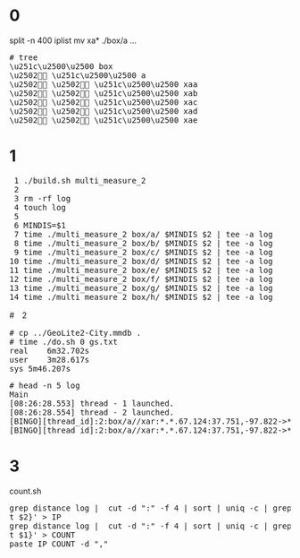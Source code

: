 # 0

split -n 400 iplist
mv xa* ./box/a
...

<pre>
# tree
\u251c\u2500\u2500 box
\u2502 \u251c\u2500\u2500 a
\u2502 \u2502 \u251c\u2500\u2500 xaa
\u2502 \u2502 \u251c\u2500\u2500 xab
\u2502 \u2502 \u251c\u2500\u2500 xac
\u2502 \u2502 \u251c\u2500\u2500 xad
\u2502 \u2502 \u251c\u2500\u2500 xae
</pre>

# 1
<pre>
 1 ./build.sh multi_measure_2
 2
 3 rm -rf log
 4 touch log
 5
 6 MINDIS=$1
 7 time ./multi_measure_2 box/a/ $MINDIS $2 | tee -a log
 8 time ./multi_measure_2 box/b/ $MINDIS $2 | tee -a log
 9 time ./multi_measure_2 box/c/ $MINDIS $2 | tee -a log
10 time ./multi_measure_2 box/d/ $MINDIS $2 | tee -a log
11 time ./multi_measure_2 box/e/ $MINDIS $2 | tee -a log
12 time ./multi_measure_2 box/f/ $MINDIS $2 | tee -a log
13 time ./multi_measure_2 box/g/ $MINDIS $2 | tee -a log
14 time ./multi_measure_2 box/h/ $MINDIS $2 | tee -a log
</pre>

#　2
<pre>
# cp ../GeoLite2-City.mmdb .
# time ./do.sh 0 gs.txt
real	6m32.702s
user	3m28.617s
sys	5m46.207s
</pre>

<pre>
# head -n 5 log 
Main
[08:26:28.553] thread - 1 launched.
[08:26:28.554] thread - 2 launched.
[BINGO][thread_id]:2:box/a//xar:*.*.67.124:37.751,-97.822->*.*.152.252:37.751,-97.822,distance:0
[BINGO][thread_id]:2:box/a//xar:*.*.67.124:37.751,-97.822->*.*.145.125:37.751,-97.822,distance:0
</pre>

# 3 
count.sh
<pre>
grep distance log |  cut -d ":" -f 4 | sort | uniq -c | grep -E '[0-9]{1,3}\.[0-9]{1,3}\.[0-9]{1,3}\.[0-9]{1,3}' | awk '{ prin
t $2}' > IP
grep distance log |  cut -d ":" -f 4 | sort | uniq -c | grep -E '[0-9]{1,3}\.[0-9]{1,3}\.[0-9]{1,3}\.[0-9]{1,3}' | awk '{ prin
t $1}' > COUNT
paste IP COUNT -d ","
</pre>
